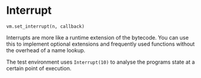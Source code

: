 # Interrupt

`vm.set_interrupt(n, callback)`

Interrupts are more like a runtime extension of the bytecode. You can use this to implement optional extensions and frequently used functions without the overhead of a name lookup.

The test environment uses `Interrupt(10)` to analyse the programs state at a certain point of execution.
